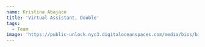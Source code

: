 ```yaml
---
name: Kristina Abajace
title: 'Virtual Assistant, Double'
tags:
  - Team
image: 'https://public-unlock.nyc3.digitaloceanspaces.com/media/bios/bio-Kristina.png'
---
```


